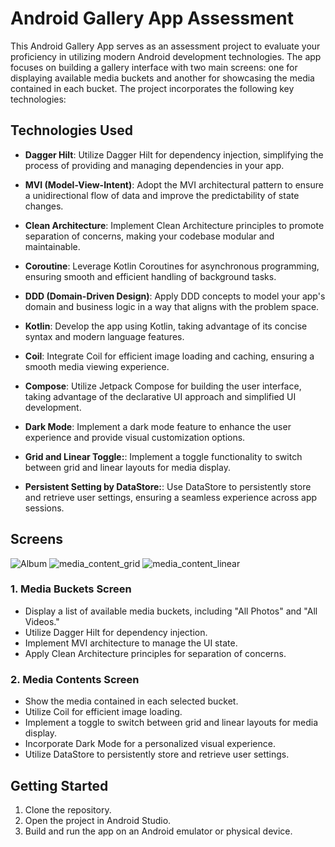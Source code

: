 # Android Gallery App Assessment

This Android Gallery App serves as an assessment project to evaluate your proficiency in utilizing modern Android development technologies. The app focuses on building a gallery interface with two main screens: one for displaying available media buckets and another for showcasing the media contained in each bucket. The project incorporates the following key technologies:

## Technologies Used

- **Dagger Hilt**: Utilize Dagger Hilt for dependency injection, simplifying the process of providing and managing dependencies in your app.

- **MVI (Model-View-Intent)**: Adopt the MVI architectural pattern to ensure a unidirectional flow of data and improve the predictability of state changes.

- **Clean Architecture**: Implement Clean Architecture principles to promote separation of concerns, making your codebase modular and maintainable.

- **Coroutine**: Leverage Kotlin Coroutines for asynchronous programming, ensuring smooth and efficient handling of background tasks.

- **DDD (Domain-Driven Design)**: Apply DDD concepts to model your app's domain and business logic in a way that aligns with the problem space.

- **Kotlin**: Develop the app using Kotlin, taking advantage of its concise syntax and modern language features.

- **Coil**: Integrate Coil for efficient image loading and caching, ensuring a smooth media viewing experience.

- **Compose**: Utilize Jetpack Compose for building the user interface, taking advantage of the declarative UI approach and simplified UI development.

- **Dark Mode**: Implement a dark mode feature to enhance the user experience and provide visual customization options.

- **Grid and Linear Toggle:**: Implement a toggle functionality to switch between grid and linear layouts for media display.

- **Persistent Setting by DataStore:**: Use DataStore to persistently store and retrieve user settings, ensuring a seamless experience across app sessions.


## Screens

![Album](https://github.com/IamMaher/Gallery/assets/15931456/e3a0a155-b47c-4bba-a60c-9579c6384c5f)
![media_content_grid](https://github.com/IamMaher/Gallery/assets/15931456/0b127ed5-28ad-4531-a868-cff3d2643b45)
![media_content_linear](https://github.com/IamMaher/Gallery/assets/15931456/6e01a25d-7828-45a2-a36f-545e16797cfe)


### 1. Media Buckets Screen

- Display a list of available media buckets, including "All Photos" and "All Videos."
- Utilize Dagger Hilt for dependency injection.
- Implement MVI architecture to manage the UI state.
- Apply Clean Architecture principles for separation of concerns.

### 2. Media Contents Screen

- Show the media contained in each selected bucket.
- Utilize Coil for efficient image loading.
- Implement a toggle to switch between grid and linear layouts for media display.
- Incorporate Dark Mode for a personalized visual experience.
- Utilize DataStore to persistently store and retrieve user settings.

## Getting Started

1. Clone the repository.
2. Open the project in Android Studio.
3. Build and run the app on an Android emulator or physical device.
